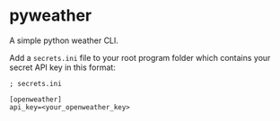 # pyweather

A simple python weather CLI.

Add a ```secrets.ini``` file to your root program folder which contains your secret API key in this format:

```
; secrets.ini

[openweather]
api_key=<your_openweather_key>
```
